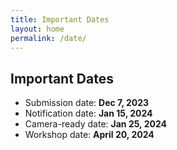 ```yaml
---
title: Important Dates
layout: home
permalink: /date/
---
```


## Important Dates

* Submission date: **Dec 7, 2023**
* Notification date: **Jan 15, 2024**
* Camera-ready date: **Jan 25, 2024**
* Workshop date: **April 20, 2024**
